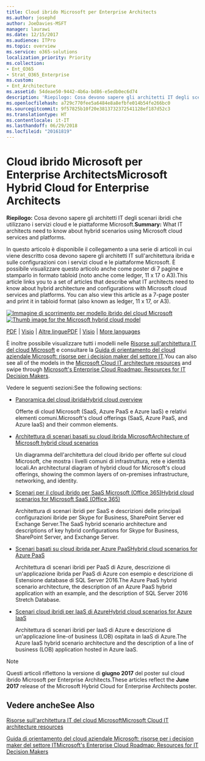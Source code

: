 ```yaml
---
title: Cloud ibrido Microsoft per Enterprise Architects
ms.author: josephd
author: JoeDavies-MSFT
manager: laurawi
ms.date: 12/15/2017
ms.audience: ITPro
ms.topic: overview
ms.service: o365-solutions
localization_priority: Priority
ms.collection:
- Ent_O365
- Strat_O365_Enterprise
ms.custom:
- Ent_Architecture
ms.assetid: 54deae50-9442-4b6a-bd86-e5edb0ec6d74
description: 'Riepilogo: Cosa devono sapere gli architetti IT degli scenari ibridi che utilizzano i servizi cloud e le piattaforme Microsoft.'
ms.openlocfilehash: a729c770fee5a6484e8a8efbfe014b54fe266bc0
ms.sourcegitcommit: 9f57825b10f20e3813732372541128ef187d52c3
ms.translationtype: HT
ms.contentlocale: it-IT
ms.lasthandoff: 06/29/2018
ms.locfileid: "20161819"
---
```

# <a name="microsoft-hybrid-cloud-for-enterprise-architects"></a><span data-ttu-id="3fc69-103">Cloud ibrido Microsoft per Enterprise Architects</span><span class="sxs-lookup"><span data-stu-id="3fc69-103">Microsoft Hybrid Cloud for Enterprise Architects</span></span>

 <span data-ttu-id="3fc69-104">**Riepilogo:** Cosa devono sapere gli architetti IT degli scenari ibridi che utilizzano i servizi cloud e le piattaforme Microsoft.</span><span class="sxs-lookup"><span data-stu-id="3fc69-104">**Summary:** What IT architects need to know about hybrid scenarios using Microsoft cloud services and platforms.</span></span>
  
<span data-ttu-id="3fc69-p101">In questo articolo è disponibile il collegamento a una serie di articoli in cui viene descritto cosa devono sapere gli architetti IT sull'architettura ibrida e sulle configurazioni con i servizi cloud e le piattaforme Microsoft. È possibile visualizzare questo articolo anche come poster di 7 pagine e stamparlo in formato tabloid (noto anche come ledger, 11 x 17 o A3).</span><span class="sxs-lookup"><span data-stu-id="3fc69-p101">This article links you to a set of articles that describe what IT architects need to know about hybrid architecture and configurations with Microsoft cloud services and platforms. You can also view this article as a 7-page poster and print it in tabloid format (also known as ledger, 11 x 17, or A3).</span></span>
  
<span data-ttu-id="3fc69-107">[![Immagine di scorrimento per modello ibrido del cloud Microsoft](images/Hybrid_Poster/Hybrid_Cloud_Thumbnail.png)](https://www.microsoft.com/download/details.aspx?id=54424
)</span><span class="sxs-lookup"><span data-stu-id="3fc69-107">[![Thumb image for the Microsoft hybrid cloud model](images/Hybrid_Poster/Hybrid_Cloud_Thumbnail.png)](https://www.microsoft.com/download/details.aspx?id=54424
)</span></span>
  
<span data-ttu-id="3fc69-108">[PDF](https://go.microsoft.com/fwlink/p/?linkid=842082) | [Visio](https://go.microsoft.com/fwlink/p/?linkid=842083) | 
[Altre lingue](https://www.microsoft.com/download/details.aspx?id=54424)</span><span class="sxs-lookup"><span data-stu-id="3fc69-108">[PDF](https://go.microsoft.com/fwlink/p/?linkid=842082) | [Visio](https://go.microsoft.com/fwlink/p/?linkid=842083) | 
[More languages](https://www.microsoft.com/download/details.aspx?id=54424)</span></span>
  
<span data-ttu-id="3fc69-109">È inoltre possibile visualizzare tutti i modelli nelle [Risorse sull'architettura IT del cloud Microsoft](microsoft-cloud-it-architecture-resources.md) e consultare la [Guida di orientamento del cloud aziendale Microsoft: risorse per i decision maker del settore IT](https://aka.ms/cloudarchitecture).</span><span class="sxs-lookup"><span data-stu-id="3fc69-109">You can also see all of the models in the [Microsoft Cloud IT architecture resources](microsoft-cloud-it-architecture-resources.md) and swipe through [Microsoft's Enterprise Cloud Roadmap: Resources for IT Decision Makers](https://aka.ms/cloudarchitecture).</span></span>
  
<span data-ttu-id="3fc69-110">Vedere le seguenti sezioni:</span><span class="sxs-lookup"><span data-stu-id="3fc69-110">See the following sections:</span></span>
  
- [<span data-ttu-id="3fc69-111">Panoramica del cloud ibrida</span><span class="sxs-lookup"><span data-stu-id="3fc69-111">Hybrid cloud overview</span></span>](hybrid-cloud-overview.md)
    
    <span data-ttu-id="3fc69-112">Offerte di cloud Microsoft (SaaS, Azure PaaS e Azure IaaS) e relativi elementi comuni.</span><span class="sxs-lookup"><span data-stu-id="3fc69-112">Microsoft's cloud offerings (SaaS, Azure PaaS, and Azure IaaS) and their common elements.</span></span>
    
- [<span data-ttu-id="3fc69-113">Architettura di scenari basati su cloud ibrida Microsoft</span><span class="sxs-lookup"><span data-stu-id="3fc69-113">Architecture of Microsoft hybrid cloud scenarios</span></span>](architecture-of-microsoft-hybrid-cloud-scenarios.md)
    
    <span data-ttu-id="3fc69-114">Un diagramma dell'architettura del cloud ibrido per offerte sul cloud Microsoft, che mostra i livelli comuni di infrastruttura, rete e identità locali.</span><span class="sxs-lookup"><span data-stu-id="3fc69-114">An architectural diagram of hybrid cloud for Microsoft's cloud offerings, showing the common layers of on-premises infrastructure, networking, and identity.</span></span>
    
- [<span data-ttu-id="3fc69-115">Scenari per il cloud ibrido per SaaS Microsoft (Office 365)</span><span class="sxs-lookup"><span data-stu-id="3fc69-115">Hybrid cloud scenarios for Microsoft SaaS (Office 365)</span></span>](hybrid-cloud-scenarios-for-microsoft-saas-office-365.md)
    
    <span data-ttu-id="3fc69-116">Architettura di scenari ibridi per SaaS e descrizioni delle principali configurazioni ibride per Skype for Business, SharePoint Server ed Exchange Server.</span><span class="sxs-lookup"><span data-stu-id="3fc69-116">The SaaS hybrid scenario architecture and descriptions of key hybrid configurations for Skype for Business, SharePoint Server, and Exchange Server.</span></span>
    
- [<span data-ttu-id="3fc69-117">Scenari basati su cloud ibrida per Azure PaaS</span><span class="sxs-lookup"><span data-stu-id="3fc69-117">Hybrid cloud scenarios for Azure PaaS</span></span>](hybrid-cloud-scenarios-for-azure-paas.md)
    
    <span data-ttu-id="3fc69-118">Architettura di scenari ibridi per PaaS di Azure, descrizione di un'applicazione ibrida per PaaS di Azure con esempio e descrizione di Estensione database di SQL Server 2016.</span><span class="sxs-lookup"><span data-stu-id="3fc69-118">The Azure PaaS hybrid scenario architecture, the description of an Azure PaaS hybrid application with an example, and the description of SQL Server 2016 Stretch Database.</span></span>
    
- [<span data-ttu-id="3fc69-119">Scenari cloud ibridi per IaaS di Azure</span><span class="sxs-lookup"><span data-stu-id="3fc69-119">Hybrid cloud scenarios for Azure IaaS</span></span>](hybrid-cloud-scenarios-for-azure-iaas.md)
    
    <span data-ttu-id="3fc69-120">Architettura di scenari ibridi per IaaS di Azure e descrizione di un'applicazione line-of business (LOB) ospitata in IaaS di Azure.</span><span class="sxs-lookup"><span data-stu-id="3fc69-120">The Azure IaaS hybrid scenario architecture and the description of a line of business (LOB) application hosted in Azure IaaS.</span></span>
    
> [!NOTE]
> <span data-ttu-id="3fc69-121">Questi articoli riflettono la versione di **giugno 2017** del poster sul cloud ibrido Microsoft per Enterprise Architects.</span><span class="sxs-lookup"><span data-stu-id="3fc69-121">These articles reflect the **June 2017** release of the Microsoft Hybrid Cloud for Enterprise Architects poster.</span></span>
  
## <a name="see-also"></a><span data-ttu-id="3fc69-122">Vedere anche</span><span class="sxs-lookup"><span data-stu-id="3fc69-122">See Also</span></span>

[<span data-ttu-id="3fc69-123">Risorse sull'architettura IT del cloud Microsoft</span><span class="sxs-lookup"><span data-stu-id="3fc69-123">Microsoft Cloud IT architecture resources</span></span>](microsoft-cloud-it-architecture-resources.md)

[<span data-ttu-id="3fc69-124">Guida di orientamento del cloud aziendale Microsoft: risorse per i decision maker del settore IT</span><span class="sxs-lookup"><span data-stu-id="3fc69-124">Microsoft's Enterprise Cloud Roadmap: Resources for IT Decision Makers</span></span>](https://sway.com/FJ2xsyWtkJc2taRD)



